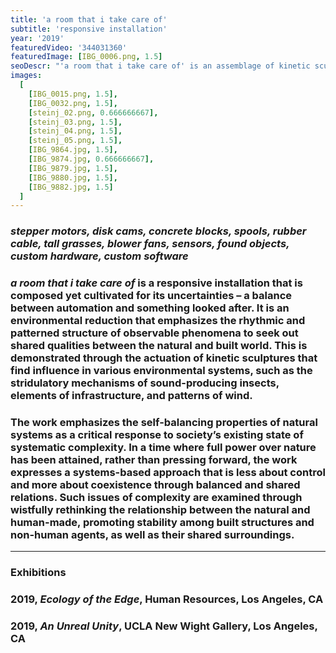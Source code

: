 ```yaml
---
title: 'a room that i take care of'
subtitle: 'responsive installation'
year: '2019'
featuredVideo: '344031360'
featuredImage: [IBG_0006.png, 1.5]
seoDescr: "'a room that i take care of' is an assemblage of kinetic sculptures that find influence from environmental systems, such as the stridulatory mechanisms of insects and patterns of wind."
images:
  [
    [IBG_0015.png, 1.5],
    [IBG_0032.png, 1.5],
    [steinj_02.png, 0.666666667],
    [steinj_03.png, 1.5],
    [steinj_04.png, 1.5],
    [steinj_05.png, 1.5],
    [IBG_9864.jpg, 1.5],
    [IBG_9874.jpg, 0.666666667],
    [IBG_9879.jpg, 1.5],
    [IBG_9880.jpg, 1.5],
    [IBG_9882.jpg, 1.5]
  ]
---
```


### _stepper motors, disk cams, concrete blocks, spools, rubber cable, tall grasses, blower fans, sensors, found objects, custom hardware, custom software_

### _a room that i take care of_ is a responsive installation that is composed yet cultivated for its uncertainties – a balance between automation and something looked after. It is an environmental reduction that emphasizes the rhythmic and patterned structure of observable phenomena to seek out shared qualities between the natural and built world. This is demonstrated through the actuation of kinetic sculptures that find influence in various environmental systems, such as the stridulatory mechanisms of sound-producing insects, elements of infrastructure, and patterns of wind.

### The work emphasizes the self-balancing properties of natural systems as a critical response to society’s existing state of systematic complexity. In a time where full power over nature has been attained, rather than pressing forward, the work expresses a systems-based approach that is less about control and more about coexistence through balanced and shared relations. Such issues of complexity are examined through wistfully rethinking the relationship between the natural and human-made, promoting stability among built structures and non-human agents, as well as their shared surroundings.

---

### **Exhibitions**

### 2019, _Ecology of the Edge_, Human Resources, Los Angeles, CA

### 2019, _An Unreal Unity_, UCLA New Wight Gallery, Los Angeles, CA
